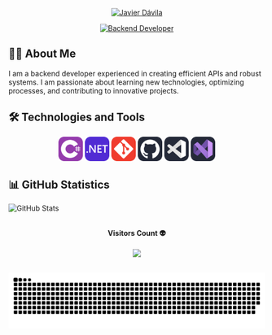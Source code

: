 <p align="center">
  <a href="https://github.com/JDEV-art">
    <img src="https://readme-typing-svg.demolab.com/?lines=Javier%20Dávila&font=Fira%20Code&center=true&width=440&height=45&color=007acc&vCenter=true&pause=1000&size=22" alt="Javier Dávila" />
  </a>
</p>
<p align="center">
  <a href="https://github.com/JDEV-art">
    <img src="https://readme-typing-svg.demolab.com/?lines=Backend%20Developer;Expert%20in%20APIs%20and%20Databases;Always%20Learning%20New%20Technologies&font=Fira%20Code&center=true&width=440&height=45&color=007acc&vCenter=true&pause=1000&size=22" alt="Backend Developer" />
  </a>
</p>

## 👨‍💻 About Me
I am a backend developer experienced in creating efficient APIs and robust systems. I am passionate about learning new technologies, optimizing processes, and contributing to innovative projects.

## 🛠️ Technologies and Tools
<p align="center">
  <!-- Languages -->
  <img src="https://github.com/tandpfun/skill-icons/blob/main/icons/CS.svg" width="48" title="C#">
  <img src="https://github.com/tandpfun/skill-icons/blob/main/icons/DotNet.svg" width="48" title="ASP.NET">
  
  <!-- Tools -->
  <img src="https://github.com/tandpfun/skill-icons/blob/main/icons/Git.svg" width="48" title="Git">
  <img src="https://github.com/tandpfun/skill-icons/blob/main/icons/Github-Dark.svg" width="48" title="GitHub">
  <img src="https://github.com/tandpfun/skill-icons/blob/main/icons/VSCode-Dark.svg" width="48" title="Visual Studio Code">
  <img src="https://github.com/tandpfun/skill-icons/blob/main/icons/VisualStudio-Dark.svg" width="48" title="Visual Studio">
</p>

## 📊 GitHub Statistics
<div style="display: flex; justify-content: space-between; width: 100%;">
  <div style="text-align: left;">
    <img src="https://github-readme-stats.vercel.app/api?username=JDEV-art&show_icons=true&theme=blueberry" alt="GitHub Stats" />
  </div>
</div>

<div align="center">
  <br><p align="center"><b>Visitors Count 👽</b></p>  
  <p align="center"><img align="center" src="https://profile-counter.glitch.me/{👽}/count.svg" /></p> 
  <br>
</div>

<picture>
  <source media="(prefers-color-scheme: dark)" srcset="https://raw.githubusercontent.com/platane/platane/output/github-contribution-grid-snake-dark.svg">
  <source media="(prefers-color-scheme: light)" srcset="https://raw.githubusercontent.com/platane/platane/output/github-contribution-grid-snake.svg">
  <img alt="GitHub contribution grid snake animation" src="https://raw.githubusercontent.com/platane/platane/output/github-contribution-grid-snake.svg">
</picture>
